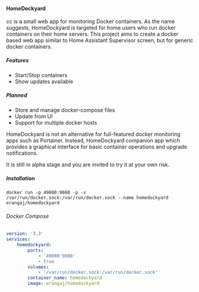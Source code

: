 #### HomeDockyard

cc is a small web app for monitoring Docker containers. As the name suggests, HomeDockyard is targeted for home users who run docker containers on their home servers. This project aims to create a docker based web app similar to Home Assistant Supervisor screen, but for generic docker containers.

##### Features

* Start/Stop containers
* Show updates available

##### Planned

* Store and manage docker-compose files
* Update from UI
* Support for multiple docker hosts

HomeDockyard is not an alternative for full-featured docker monitoring apps such as Portainer. Instead, HomeDockyard companion app which provides a graphical interface for basic container operations and upgrade notifications.

It is still in alpha stage and you are invited to try it at your own risk.

##### Installation

`docker run -p 49080:9080 -p -v /var/run/docker.sock:/var/run/docker.sock --name homedockyard erangaj/homedockyard`

###### Docker Compose

```yaml
version: '3.3'
services:
    homedockyard:
        ports:
            - '49080:9080'
            - true
        volumes:
            - '/var/run/docker.sock:/var/run/docker.sock'
        container_name: homedockyard
        image: erangaj/homedockyard
```
